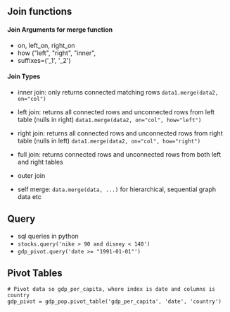 ## Join functions
#### Join Arguments for merge function
- on, left_on, right_on
- how ("left", "right", "inner", 
- suffixes=('_1', '_2')

#### Join Types
- inner join: only returns connected matching rows
`data1.merge(data2, on="col")`

- left join: returns all connected rows and unconnected rows from left table (nulls in right)
`data1.merge(data2, on="col", how="left")`

- right join: returns all connected rows and unconnected rows from right table (nulls in left)
`data1.merge(data2, on="col", how="right")`

- full join: returns connected rows and unconnected rows from both left and right tables

- outer join
- self merge: ```data.merge(data, ...)``` for hierarchical, sequential graph data etc

## Query 
- sql queries in python
- `stocks.query('nike > 90 and disney < 140')` 
- `gdp_pivot.query('date >= "1991-01-01"')`

## Pivot Tables 
```
# Pivot data so gdp_per_capita, where index is date and columns is country
gdp_pivot = gdp_pop.pivot_table('gdp_per_capita', 'date', 'country')
```

